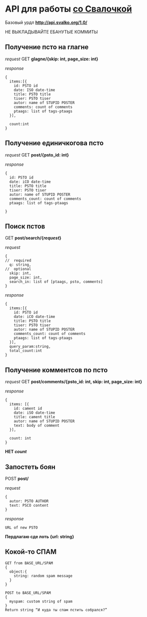 # API для работы [со Свалочкой](http://svalko.org)

Базовый урдл **http://api.svalko.org/1.0/**

НЕ ВЫКЛАДЫВАЙТЕ ЕБАНУТЫЕ КОММИТЫ

## Получение псто на глагне

_request_
GET **glagne/{skip: int, page_size: int}**

_response_
```
{
  items:[{  
    id: PSTO id
    date: ISO date-time
    title: PSTO title
    tiser: PSTO tiser
    autor: name of STUPID POSTER
    comments: count of comments
    ptaags: list of tags-ptaags
  }],

  count:int
}
```

## Получение единичкогова псто

_request_
GET **post/{psto_id: int}**

_response_
```
{
  id: PSTO id
  date: iCO date-time
  title: PSTO title
  tiser: PSTO tiser
  autor: name of STUPID POSTER
  comments_count: count of comments
  ptaags: list of tags-ptaags
  
}
```

## Поиск пстов

GET **post/search/{_request_}**

_request_
```
{
//  required
  q: string,
//  optional
  skip: int,
  page_size: int,
  search_in: list of [ptaags, psto, comments]
}
```

_response_
```
{
  items:[{
    id: PSTO id
    date: iCO date-time
    title: PSTO title
    tiser: PSTO tiser
    autor: name of STUPID POSTER
    comments_count: count of comments
    ptaags: list of tags-ptaags
  }],
  query_param:string,
  total_count:int
}
```

## Получение комментсов по псто

_request_
GET **post/comments/{psto_id: int, skip: int, page_size: int}**

_response_
```
{
  items: [{
    id: cament id
    date: iSO date-time
    title: cament title
    autor: name of STUPID POSTER
    text: body of comment
  }],
  
  count: int
}
```
**НЕТ _count_**

## Запостеть боян

POST **post/**

_request_
```
{
  autor: PSTO AUTHOR
  text: PSCO content
}
```

_response_

```
URL of new PSTO
```
**Пердлагаю сде лоть {url: string}**

## Кокой-то СПАМ
```
GET from BASE_URL/SPAM 
{
  object:{
    string: random spam message
  }
}

POST to BASE_URL/SPAM
{
  myspam: custom string of spam 
}
Return string “И куда ты спам пстить собрался?”
```